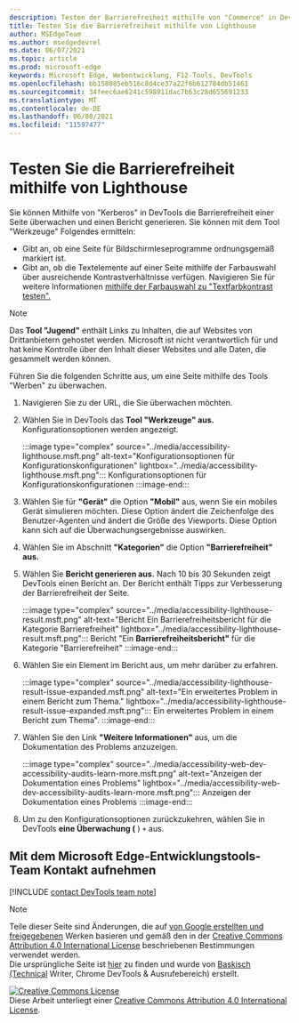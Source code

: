 ```yaml
---
description: Testen der Barrierefreiheit mithilfe von "Commerce" in DevTools.
title: Testen Sie die Barrierefreiheit mithilfe von Lighthouse
author: MSEdgeTeam
ms.author: msedgedevrel
ms.date: 06/07/2021
ms.topic: article
ms.prod: microsoft-edge
keywords: Microsoft Edge, Webentwicklung, F12-Tools, DevTools
ms.openlocfilehash: bb158085eb516c8d4ce37a22f6b612784db51461
ms.sourcegitcommit: 34feec6ae6241c598911dac7b63c28d655691233
ms.translationtype: MT
ms.contentlocale: de-DE
ms.lasthandoff: 06/08/2021
ms.locfileid: "11597477"
---
```

<!-- this article was created on 05/11/2021 by moving a section out from the "Accessibility reference" article (reference.md) -->
<!-- Copyright Kayce Basques 

   Licensed under the Apache License, Version 2.0 (the "License");
   you may not use this file except in compliance with the License.
   You may obtain a copy of the License at

       https://www.apache.org/licenses/LICENSE-2.0

   Unless required by applicable law or agreed to in writing, software
   distributed under the License is distributed on an "AS IS" BASIS,
   WITHOUT WARRANTIES OR CONDITIONS OF ANY KIND, either express or implied.
   See the License for the specific language governing permissions and
   limitations under the License.  -->  

# <a name="test-accessibility-using-lighthouse"></a>Testen Sie die Barrierefreiheit mithilfe von Lighthouse

Sie können Mithilfe von "Kerberos" in DevTools die Barrierefreiheit einer Seite überwachen und einen Bericht generieren. Sie können mit dem Tool "Werkzeuge" Folgendes ermitteln:

*   Gibt an, ob eine Seite für Bildschirmleseprogramme ordnungsgemäß markiert ist.  
*   Gibt an, ob die Textelemente auf einer Seite mithilfe der Farbauswahl über ausreichende Kontrastverhältnisse verfügen. Navigieren Sie für weitere Informationen [mithilfe der Farbauswahl zu "Textfarbkontrast testen".](color-picker.md)   

> [!NOTE]
> Das **Tool "Jugend"** enthält Links zu Inhalten, die auf Websites von Drittanbietern gehostet werden.  Microsoft ist nicht verantwortlich für und hat keine Kontrolle über den Inhalt dieser Websites und alle Daten, die gesammelt werden können.  

Führen Sie die folgenden Schritte aus, um eine Seite mithilfe des Tools "Werben" zu überwachen.

1.  Navigieren Sie zu der URL, die Sie überwachen möchten.
1.  Wählen Sie in DevTools das **Tool "Werkzeuge" aus.**  Konfigurationsoptionen werden angezeigt.
    
    :::image type="complex" source="../media/accessibility-lighthouse.msft.png" alt-text="Konfigurationsoptionen für Konfigurationskonfigurationen" lightbox="../media/accessibility-lighthouse.msft.png":::
       Konfigurationsoptionen für Konfigurationskonfigurationen
    :::image-end:::  
    
1.  Wählen Sie für **"Gerät"** die Option **"Mobil"** aus, wenn Sie ein mobiles Gerät simulieren möchten.  Diese Option ändert die Zeichenfolge des Benutzer-Agenten und ändert die Größe des Viewports.  Diese Option kann sich auf die Überwachungsergebnisse auswirken.
1.  Wählen Sie im Abschnitt **"Kategorien"** die Option **"Barrierefreiheit" aus.**
1.  Wählen Sie **Bericht generieren aus.** Nach 10 bis 30 Sekunden zeigt DevTools einen Bericht an.  Der Bericht enthält Tipps zur Verbesserung der Barrierefreiheit der Seite.  
    
    :::image type="complex" source="../media/accessibility-lighthouse-result.msft.png" alt-text="Bericht Ein Barrierefreiheitsbericht für die Kategorie Barrierefreiheit" lightbox="../media/accessibility-lighthouse-result.msft.png":::
       Bericht "Ein **Barrierefreiheitsbericht"** für die Kategorie "Barrierefreiheit"
    :::image-end:::  
    
1.  Wählen Sie ein Element im Bericht aus, um mehr darüber zu erfahren.  
    
    :::image type="complex" source="../media/accessibility-lighthouse-result-issue-expanded.msft.png" alt-text="Ein erweitertes Problem in einem Bericht zum Thema." lightbox="../media/accessibility-lighthouse-result-issue-expanded.msft.png":::
       Ein erweitertes Problem in einem Bericht zum Thema".
    :::image-end:::  
    
1.  Wählen Sie den Link **"Weitere Informationen"** aus, um die Dokumentation des Problems anzuzeigen.
    
    :::image type="complex" source="../media/accessibility-web-dev-accessibility-audits-learn-more.msft.png" alt-text="Anzeigen der Dokumentation eines Problems" lightbox="../media/accessibility-web-dev-accessibility-audits-learn-more.msft.png":::
       Anzeigen der Dokumentation eines Problems
    :::image-end:::  

1.  Um zu den Konfigurationsoptionen zurückzukehren, wählen Sie in DevTools **eine Überwachung (** ) `+` aus.    


## <a name="getting-in-touch-with-the-microsoft-edge-devtools-team"></a>Mit dem Microsoft Edge-Entwicklungstools-Team Kontakt aufnehmen  

[!INCLUDE [contact DevTools team note](../includes/contact-devtools-team-note.md)]  


> [!NOTE]
> Teile dieser Seite sind Änderungen, die auf [von Google erstellten und freigegebenen][GoogleSitePolicies] Werken basieren und gemäß den in der [Creative Commons Attribution 4.0 International License][CCA4IL] beschriebenen Bestimmungen verwendet werden.  
> Die ursprüngliche Seite ist [hier](https://developers.google.com/web/tools/chrome-devtools/accessibility/reference) zu finden und wurde von [Baskisch (Technical][KayceBasques] Writer, Chrome DevTools \& Ausrufebereich\) erstellt.  

[![Creative Commons License][CCby4Image]][CCA4IL]  
Diese Arbeit unterliegt einer [Creative Commons Attribution 4.0 International License][CCA4IL].  


<!-- links -->  
[ChromeWebStoreAxe]: https://chrome.google.com/webstore/detail/axe/lhdoppojpmngadmnindnejefpokejbdd?hl=en-US "axe – Web Accessibility Testing – Chrome Web Store"  
[CCA4IL]: https://creativecommons.org/licenses/by/4.0  
[CCby4Image]: https://i.creativecommons.org/l/by/4.0/88x31.png  
[GoogleSitePolicies]: https://developers.google.com/terms/site-policies  
[KayceBasques]: https://developers.google.com/web/resources/contributors/kaycebasques  
